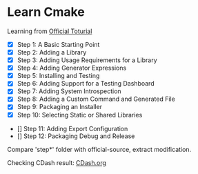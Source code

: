 # Learn Cmake

Learning from [Official Toturial](https://cmake.org/cmake/help/latest/guide/tutorial/index.html)  

- [x] Step 1: A Basic Starting Point  
- [x] Step 2: Adding a Library  
- [x] Step 3: Adding Usage Requirements for a Library  
- [x] Step 4: Adding Generator Expressions  
- [x] Step 5: Installing and Testing  
- [x] Step 6: Adding Support for a Testing Dashboard  
- [x] Step 7: Adding System Introspection  
- [x] Step 8: Adding a Custom Command and Generated File  
- [x] Step 9: Packaging an Installer  
- [x] Step 10: Selecting Static or Shared Libraries  
- [] Step 11: Adding Export Configuration  
- [] Step 12: Packaging Debug and Release  

Compare 'step*' folder with official-source, extract modification.  

Checking CDash result: [CDash.org](https://my.cdash.org/index.php?project=CMakeTutorial)  
